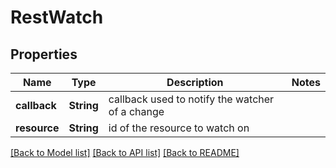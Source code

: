 # RestWatch

## Properties

Name | Type | Description | Notes
------------ | ------------- | ------------- | -------------
**callback** | **String** | callback used to notify the watcher of a change | 
**resource** | **String** | id of the resource to watch on | 

[[Back to Model list]](../README.md#documentation-for-models) [[Back to API list]](../README.md#documentation-for-api-endpoints) [[Back to README]](../README.md)


